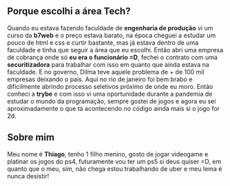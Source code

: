 ## Porque escolhi a área Tech?

Quando eu estava fazendo faculdade de **engenharia de produção** vi um curso da **b7web** e o preço estava barato, na época cheguei a estudar um pouco de html e css e curtir bastante, mas já estava dentro de uma faculdade e tinha que seguir a área que eu escolhi. Então abri uma empresa de cobrança onde só **eu era o funcionário =D**, fechei o contrato com uma **securitizadora** para trabalhar com isso em quanto que ainda estava na faculdade. E no governo, Dilma teve aquele problema de + de 100 mil empresas deixando o país. Aqui no rio de janeiro foi bem brabo e dificilmente abrindo processo seletivos próximo de onde eu moro. Então conheci a **trybe** e com isso vi uma oportunidade durante a pandemia de estudar o mundo da programação, sempre gostei de jogos e agora eu sei aproximadamente o que tá acontecendo no código ainda mais si o jogo for 2d.

## Sobre mim

Meu nome é **Thiago**, tenho 1 filho menino, gosto de jogar videogame e platinar os jogos do ps4, futuramente vou ter um ps5 si deus quiser =D, em quanto que o meu, sim, não chega estou trabalhando de uber e meu lema é nunca desistir!
